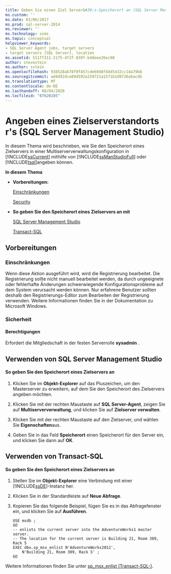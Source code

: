 ```yaml
---
title: Geben Sie einen Ziel Server&#39;s-Speicherort an (SQL Server Management Studio) | Microsoft-Dokumentation
ms.custom: ''
ms.date: 03/06/2017
ms.prod: sql-server-2014
ms.reviewer: ''
ms.technology: ssms
ms.topic: conceptual
helpviewer_keywords:
- SQL Server Agent jobs, target servers
- target servers [SQL Server], location
ms.assetid: 511ff311-21f5-4f2f-839f-b4deee26ec98
author: stevestein
ms.author: sstein
ms.openlocfilehash: 938528ab78f0f457cde69d8fd4d5432cc14a79b8
ms.sourcegitcommit: ad4d92dce894592a259721a1571b1d8736abacdb
ms.translationtype: MT
ms.contentlocale: de-DE
ms.lasthandoff: 08/04/2020
ms.locfileid: "87620105"
---
```

# <a name="specify-a-target-server39s-location-sql-server-management-studio"></a>Angeben eines Zielserverstandorts r&#39;s (SQL Server Management Studio)
  In diesem Thema wird beschrieben, wie Sie den Speicherort eines Zielservers in einer Multiserververwaltungskonfiguration in [!INCLUDE[ssCurrent](../../includes/sscurrent-md.md)] mithilfe von [!INCLUDE[ssManStudioFull](../../includes/ssmanstudiofull-md.md)] oder [!INCLUDE[tsql](../../includes/tsql-md.md)]angeben können.  
  
 **In diesem Thema**  
  
-   **Vorbereitungen:**  
  
     [Einschränkungen](#Restrictions)  
  
     [Security](#Security)  
  
-   **So geben Sie den Speicherort eines Zielservers an mit**  
  
     [SQL Server Management Studio](#SSMSProcedure)  
  
     [Transact-SQL](#TsqlProcedure)  
  
##  <a name="before-you-begin"></a><a name="BeforeYouBegin"></a> Vorbereitungen  
  
###  <a name="limitations-and-restrictions"></a><a name="Restrictions"></a> Einschränkungen  
 Wenn diese Aktion ausgeführt wird, wird die Registrierung bearbeitet. Die Registrierung sollte nicht manuell bearbeitet werden, da durch ungeeignete oder fehlerhafte Änderungen schwerwiegende Konfigurationsprobleme auf dem System verursacht werden können. Nur erfahrene Benutzer sollten deshalb den Registrierungs-Editor zum Bearbeiten der Registrierung verwenden. Weitere Informationen finden Sie in der Dokumentation zu Microsoft Windows.  
  
###  <a name="security"></a><a name="Security"></a> Sicherheit  
  
####  <a name="permissions"></a><a name="Permissions"></a> Berechtigungen  
 Erfordert die Mitgliedschaft in der festen Serverrolle **sysadmin** .  
  
##  <a name="using-sql-server-management-studio"></a><a name="SSMSProcedure"></a> Verwenden von SQL Server Management Studio  
  
#### <a name="to-specify-a-target-servers-location"></a>So geben Sie den Speicherort eines Zielservers an  
  
1.  Klicken Sie im **Objekt-Explorer** auf das Pluszeichen, um den Masterserver zu erweitern, auf dem Sie den Speicherort des Zielservers angeben möchten.  
  
2.  Klicken Sie mit der rechten Maustaste auf **SQL Server-Agent**, zeigen Sie auf **Multiserververwaltung**, und klicken Sie auf **Zielserver verwalten**.  
  
3.  Klicken Sie mit der rechten Maustaste auf den Zielserver, und wählen Sie **Eigenschaften**aus.  
  
4.  Geben Sie in das Feld **Speicherort** einen Speicherort für den Server ein, und klicken Sie dann auf **OK**.  
  
##  <a name="using-transact-sql"></a><a name="TsqlProcedure"></a> Verwenden von Transact-SQL  
  
#### <a name="to-specify-a-target-servers-location"></a>So geben Sie den Speicherort eines Zielservers an  
  
1.  Stellen Sie im **Objekt-Explorer** eine Verbindung mit einer [!INCLUDE[ssDE](../../includes/ssde-md.md)]-Instanz her.  
  
2.  Klicken Sie in der Standardleiste auf **Neue Abfrage**.  
  
3.  Kopieren Sie das folgende Beispiel, fügen Sie es in das Abfragefenster ein, und klicken Sie auf **Ausführen**.  
  
    ```  
    USE msdb ;  
    GO  
    -- enlists the current server into the AdventureWorks1 master server.   
    -- The location for the current server is Building 21, Room 309, Rack 5  
    EXEC dbo.sp_msx_enlist N'AdventureWorks2012',   
        N'Building 21, Room 309, Rack 5' ;  
    GO  
    ```  
  
 Weitere Informationen finden Sie unter [sp_msx_enlist &#40;Transact-SQL-&#41;](/sql/relational-databases/system-stored-procedures/sp-msx-enlist-transact-sql).  
  
  
